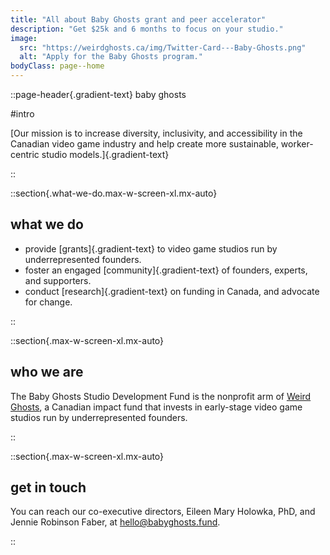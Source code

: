 ```yaml
---
title: "All about Baby Ghosts grant and peer accelerator"
description: "Get $25k and 6 months to focus on your studio."
image:
  src: "https://weirdghosts.ca/img/Twitter-Card---Baby-Ghosts.png"
  alt: "Apply for the Baby Ghosts program."
bodyClass: page--home
---
```


::page-header{.gradient-text}
baby ghosts

#intro

[Our mission is to increase diversity, inclusivity, and accessibility in the Canadian video game industry and help create more sustainable, worker-centric studio models.]{.gradient-text}

::

::section{.what-we-do.max-w-screen-xl.mx-auto}

## what we do

- provide [grants]{.gradient-text} to video game studios run by underrepresented founders.
- foster an engaged [community]{.gradient-text} of founders, experts, and supporters.
- conduct [research]{.gradient-text} on funding in Canada, and advocate for change.

::

::section{.max-w-screen-xl.mx-auto}

## who we are

The Baby Ghosts Studio Development Fund is the nonprofit arm of [Weird Ghosts](https://weirdghosts.ca), a Canadian impact fund that invests in early-stage video game studios run by underrepresented founders.

::

::section{.max-w-screen-xl.mx-auto}

## get in touch

You can reach our co-executive directors, Eileen Mary Holowka, PhD, and Jennie Robinson Faber, at [hello@babyghosts.fund](mailto:hello@babyghosts.fund).

::

<!-- ::section
  ::donate-button
  ::
:: -->

